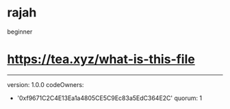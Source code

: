 # rajah
beginner
# https://tea.xyz/what-is-this-file
---
version: 1.0.0
codeOwners:
  - '0xf9671C2C4E13Ea1a4805CE5C9Ec83a5EdC364E2C'
quorum: 1
